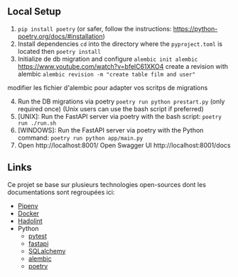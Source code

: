 ##  Local Setup

1. `pip install poetry` (or safer, follow the instructions: https://python-poetry.org/docs/#installation)
2. Install dependencies `cd` into the directory where the `pyproject.toml` is located then `poetry install`
3. Initialize de db migration and configure `alembic init alembic` https://www.youtube.com/watch?v=bfelC61XKO4
create a revision with alembic 
`alembic revision -m "create table film and user"`

modifier les fichier d'alembic pour adapter vos scritps de migrations

4. Run the DB migrations via poetry `poetry run python prestart.py` (only required once) (Unix users can use
the bash script if preferred)
5. [UNIX]: Run the FastAPI server via poetry with the bash script: `poetry run ./run.sh`
6. [WINDOWS]: Run the FastAPI server via poetry with the Python command: `poetry run python app/main.py`
7. Open http://localhost:8001/
 Open Swagger UI  http://localhost:8001/docs



## Links

Ce projet se base sur plusieurs technologies open-sources dont les documentations sont regroupées ici:

- [Pipenv](https://docs.pipenv.org/)
- [Docker](https://docs.docker.com/get-started/)
- [Hadolint](https://github.com/hadolint/hadolint#configure)
- Python
    * [pytest](https://docs.pytest.org/en/7.1.x/)
    * [fastapi](https://fastapi.tiangolo.com/)
    * [SQLalchemy](https://www.sqlalchemy.org/)
    * [alembic](https://alembic.sqlalchemy.org/en/latest/)
    * [poetry](https://python-poetry.org/docs/#installation)